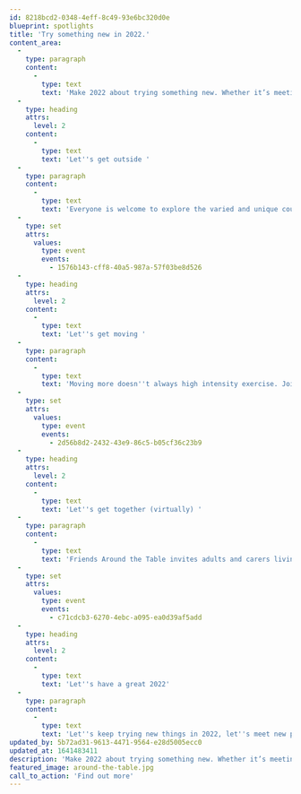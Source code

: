 ```yaml
---
id: 8218bcd2-0348-4eff-8c49-93e6bc320d0e
blueprint: spotlights
title: 'Try something new in 2022.'
content_area:
  -
    type: paragraph
    content:
      -
        type: text
        text: 'Make 2022 about trying something new. Whether it’s meeting others outside, joining a call from your sofa or signing up to a club at your local library, getting involved has never been easier. Delve into our specially selected spotlight on free and easy activities to enjoy this year.'
  -
    type: heading
    attrs:
      level: 2
    content:
      -
        type: text
        text: 'Let''s get outside '
  -
    type: paragraph
    content:
      -
        type: text
        text: 'Everyone is welcome to explore the varied and unique countryside surrounding Kirkley with this wonderful series of sessions run by Suffolk Artlink. Learn, grow, eat and share at these free artist-led sessions centred around Kirkley. '
  -
    type: set
    attrs:
      values:
        type: event
        events:
          - 1576b143-cff8-40a5-987a-57f03be8d526
  -
    type: heading
    attrs:
      level: 2
    content:
      -
        type: text
        text: 'Let''s get moving '
  -
    type: paragraph
    content:
      -
        type: text
        text: 'Moving more doesn''t always high intensity exercise. Join DanceEast in Sudbury and Debenham for a gentle, seated exercise class for over 55s. Gain physical and mental benefits, with a cup of tea included. Is there a better way to start the new year?'
  -
    type: set
    attrs:
      values:
        type: event
        events:
          - 2d56b8d2-2432-43e9-86c5-b05cf36c23b9
  -
    type: heading
    attrs:
      level: 2
    content:
      -
        type: text
        text: 'Let''s get together (virtually) '
  -
    type: paragraph
    content:
      -
        type: text
        text: 'Friends Around the Table invites adults and carers living rurally to gather virtually to discover food, culture and nature in new ways. This wonderful project offers relaxed get-togethers over Zoom every Monday morning throughout January. '
  -
    type: set
    attrs:
      values:
        type: event
        events:
          - c71cdcb3-6270-4ebc-a095-ea0d39af5add
  -
    type: heading
    attrs:
      level: 2
    content:
      -
        type: text
        text: 'Let''s have a great 2022'
  -
    type: paragraph
    content:
      -
        type: text
        text: 'Let''s keep trying new things in 2022, let''s meet new people and explore new places. The events listed above are only a taster of the incredible selection of activities available across Let''s Get Creative which can allow you to do this for little or no cost. Explore our listings page to uncover even more events and activities suitable for you. '
updated_by: 5b72ad31-9613-4471-9564-e28d5005ecc0
updated_at: 1641483411
description: 'Make 2022 about trying something new. Whether it’s meeting others outside, joining a call from your sofa or signing up to a club at your local library, getting involved has never been easier. Delve into our specially selected spotlight on free and easy activities to enjoy this year.'
featured_image: around-the-table.jpg
call_to_action: 'Find out more'
---
```

